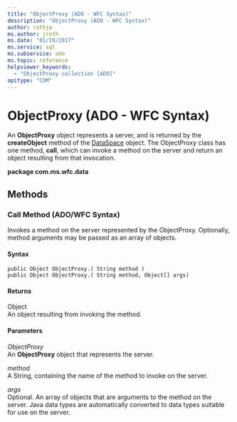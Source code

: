 ```yaml
---
title: "ObjectProxy (ADO - WFC Syntax)"
description: "ObjectProxy (ADO - WFC Syntax)"
author: rothja
ms.author: jroth
ms.date: "01/19/2017"
ms.service: sql
ms.subservice: ado
ms.topic: reference
helpviewer_keywords:
  - "ObjectProxy collection [ADO]"
apitype: "COM"
---
```

# ObjectProxy (ADO - WFC Syntax)
An **ObjectProxy** object represents a server, and is returned by the **createObject** method of the [DataSpace](../rds-api/dataspace-object-rds.md) object. The ObjectProxy class has one method, **call**, which can invoke a method on the server and return an object resulting from that invocation.  
  
 **package com.ms.wfc.data**  
  
## Methods  
  
### Call Method (ADO/WFC Syntax)  
 Invokes a method on the server represented by the ObjectProxy. Optionally, method arguments may be passed as an array of objects.  
  
#### Syntax  
  
```  
public Object ObjectProxy.( String method )  
public Object ObjectProxy.( String method, Object[] args)  
```  
  
#### Returns  
 Object  
 An object resulting from invoking the method.  
  
#### Parameters  
 *ObjectProxy*  
 An **ObjectProxy** object that represents the server.  
  
 *method*  
 A String, containing the name of the method to invoke on the server.  
  
 *args*  
 Optional. An array of objects that are arguments to the method on the server. Java data types are automatically converted to data types suitable for use on the server.